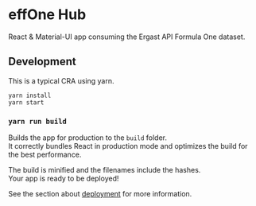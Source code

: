# effOne Hub

React & Material-UI app consuming the Ergast API Formula One dataset. 


## Development

This is a typical CRA using yarn.

```
yarn install
yarn start
```



### `yarn run build`

Builds the app for production to the `build` folder.\
It correctly bundles React in production mode and optimizes the build for the best performance.

The build is minified and the filenames include the hashes.\
Your app is ready to be deployed!

See the section about [deployment](https://facebook.github.io/create-react-app/docs/deployment) for more information.